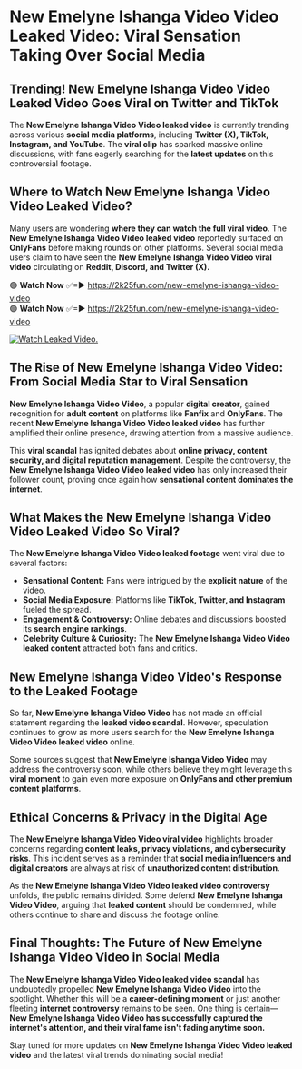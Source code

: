 # New Emelyne Ishanga Video Video Leaked Video: Viral Sensation Taking Over Social Media

## **Trending! New Emelyne Ishanga Video Video Leaked Video Goes Viral on Twitter and TikTok**
The **New Emelyne Ishanga Video Video leaked video** is currently trending across various **social media platforms**, including **Twitter (X), TikTok, Instagram, and YouTube**. The **viral clip** has sparked massive online discussions, with fans eagerly searching for the **latest updates** on this controversial footage.

## **Where to Watch New Emelyne Ishanga Video Video Leaked Video?**
Many users are wondering **where they can watch the full viral video**. The **New Emelyne Ishanga Video Video leaked video** reportedly surfaced on **OnlyFans** before making rounds on other platforms. Several social media users claim to have seen the **New Emelyne Ishanga Video Video viral video** circulating on **Reddit, Discord, and Twitter (X).**

🟢 **Watch Now** ✅=► https://2k25fun.com/new-emelyne-ishanga-video-video  
🟢 **Watch Now** ✅=► https://2k25fun.com/new-emelyne-ishanga-video-video  

[![Watch Leaked Video.](https://miro.medium.com/v2/resize:fit:828/format:webp/1*cilzJN44JGOrTw9NJCrNHA.gif "Watch Leaked Video")](https://2k25fun.com/new-emelyne-ishanga-video-video)

## **The Rise of New Emelyne Ishanga Video Video: From Social Media Star to Viral Sensation**
**New Emelyne Ishanga Video Video**, a popular **digital creator**, gained recognition for **adult content** on platforms like **Fanfix** and **OnlyFans**. The recent **New Emelyne Ishanga Video Video leaked video** has further amplified their online presence, drawing attention from a massive audience.

This **viral scandal** has ignited debates about **online privacy, content security, and digital reputation management**. Despite the controversy, the **New Emelyne Ishanga Video Video leaked video** has only increased their follower count, proving once again how **sensational content dominates the internet**.

## **What Makes the New Emelyne Ishanga Video Video Leaked Video So Viral?**
The **New Emelyne Ishanga Video Video leaked footage** went viral due to several factors:
- **Sensational Content:** Fans were intrigued by the **explicit nature** of the video.
- **Social Media Exposure:** Platforms like **TikTok, Twitter, and Instagram** fueled the spread.
- **Engagement & Controversy:** Online debates and discussions boosted its **search engine rankings**.
- **Celebrity Culture & Curiosity:** The **New Emelyne Ishanga Video Video leaked content** attracted both fans and critics.

## **New Emelyne Ishanga Video Video's Response to the Leaked Footage**
So far, **New Emelyne Ishanga Video Video** has not made an official statement regarding the **leaked video scandal**. However, speculation continues to grow as more users search for the **New Emelyne Ishanga Video Video leaked video** online.

Some sources suggest that **New Emelyne Ishanga Video Video** may address the controversy soon, while others believe they might leverage this **viral moment** to gain even more exposure on **OnlyFans and other premium content platforms**.

## **Ethical Concerns & Privacy in the Digital Age**
The **New Emelyne Ishanga Video Video viral video** highlights broader concerns regarding **content leaks, privacy violations, and cybersecurity risks**. This incident serves as a reminder that **social media influencers and digital creators** are always at risk of **unauthorized content distribution**.

As the **New Emelyne Ishanga Video Video leaked video controversy** unfolds, the public remains divided. Some defend **New Emelyne Ishanga Video Video**, arguing that **leaked content** should be condemned, while others continue to share and discuss the footage online.

## **Final Thoughts: The Future of New Emelyne Ishanga Video Video in Social Media**
The **New Emelyne Ishanga Video Video leaked video scandal** has undoubtedly propelled **New Emelyne Ishanga Video Video** into the spotlight. Whether this will be a **career-defining moment** or just another fleeting **internet controversy** remains to be seen. One thing is certain—**New Emelyne Ishanga Video Video has successfully captured the internet's attention, and their viral fame isn't fading anytime soon.**

Stay tuned for more updates on **New Emelyne Ishanga Video Video leaked video** and the latest viral trends dominating social media!
